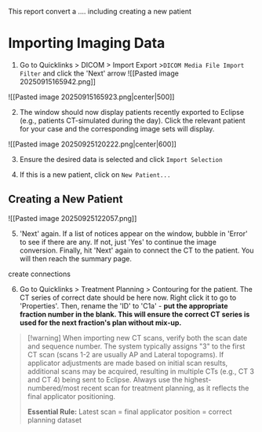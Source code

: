 
This report convert a .... including creating a new patient 
# Importing Imaging Data 

1. Go to Quicklinks > DICOM > Import Export >`DICOM Media File Import Filter` and click the 'Next' arrow ![[Pasted image 20250915165942.png]]

![[Pasted image 20250915165923.png|center|500]]

2. The window should now display patients recently exported to Eclipse (e.g., patients CT-simulated during the day). Click the relevant patient for your case and the corresponding image sets will display.

![[Pasted image 20250925120222.png|center|600]]

3. Ensure the desired data is selected and click `Import Selection`

4. If this is a new patient, click on `New Patient...`
## Creating a New Patient

![[Pasted image 20250925122057.png]]

5. 'Next' again. If a list of notices appear on the window, bubble in 'Error' to see if there are any. If not, just 'Yes' to continue the image conversion. Finally, hit 'Next' again to connect the CT to the patient. You will then reach the summary page.

create connections

6. Go to Quicklinks > Treatment Planning > Contouring for the patient. The CT series of correct date should be here now. Right click it to go to 'Properties'. Then, rename the 'ID' to 'C1a' - **put the appropriate fraction number in the blank. This will ensure the correct CT series is used for the next fraction's plan without mix-up.**

> [!warning] When importing new CT scans, verify both the scan date and sequence number. The system typically assigns "3" to the first CT scan (scans 1-2 are usually AP and Lateral topograms). If applicator adjustments are made based on initial scan results, additional scans may be acquired, resulting in multiple CTs (e.g., CT 3 and CT 4) being sent to Eclipse. Always use the highest-numbered/most recent scan for treatment planning, as it reflects the final applicator positioning.
> 
> **Essential Rule:** Latest scan = final applicator position = correct planning dataset


